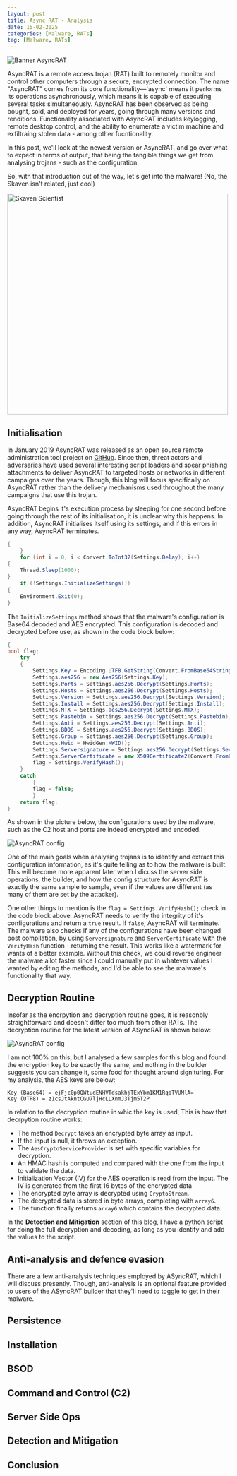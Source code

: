 ```yaml
---
layout: post
title: Async RAT - Analysis
date: 15-02-2025
categories: [Malware, RATs]
tag: [Malware, RATs]
---
```


![Banner AsyncRAT](assets/images/blogs/async-rat/Banner-async.png)

AsyncRAT is a remote access trojan (RAT) built to remotely monitor and control other computers through a secure, encrypted connection. The name "AsyncRAT" comes from its core functionality—'async' means it performs its operations asynchronously, which means it is capable of executing several tasks simultaneously. AsyncRAT has been observed as being bought, sold, and deployed for years, going through many versions and renditions. Functionality associated with AsyncRAT includes keylogging, remote desktop control, and the ability to enumerate a victim machine and exfiltraing stolen data - among other fucntionality.

In this post, we'll look at the newest version or AsyncRAT, and go over what to expect in terms of output, that being the tangible things we get from analysing trojans - such as the configuration.

So, with that introduction out of the way, let's get into the malware! (No, the Skaven isn't related, just cool)

<img src="assets/images/blogs/async-rat/skaven-scientist.png" alt="Skaven Scientist" width="500" height="500">

## Initialisation

In January 2019 AsyncRAT was released as an open source remote administration tool project on [GitHub](https://github.com/NYAN-x-CAT/AsyncRAT-C-Sharp). Since then, threat actors and adversaries have used several interesting script loaders and spear phishing attachments to deliver AsyncRAT to targeted hosts or networks in different campaigns over the years. Though, this blog will focus specifically on AsyncRAT rather than the delivery mechanisms used throughout the many campaigns that use this trojan.

AsyncRAT begins it's execution process by sleeping for one second before going through the rest of its initialisation, it is unclear why this happens. In addition, AsyncRAT initialises itself using its settings, and if this errors in any way, AsyncRAT terminates.

```cs
{
	}
	for (int i = 0; i < Convert.ToInt32(Settings.Delay); i++)
{
	Thread.Sleep(1000);
}
	if (!Settings.InitializeSettings())
{	
	Environment.Exit(0);
}
```

The `InitializeSettings` method shows that the malware's configuration is Base64 decoded and AES encrypted. This configuration is decoded and decrypted before use, as shown in the code block below:

```cs
{
bool flag;
	try
	{
		Settings.Key = Encoding.UTF8.GetString(Convert.FromBase64String(Settings.Key));
		Settings.aes256 = new Aes256(Settings.Key);
		Settings.Ports = Settings.aes256.Decrypt(Settings.Ports);
		Settings.Hosts = Settings.aes256.Decrypt(Settings.Hosts);
		Settings.Version = Settings.aes256.Decrypt(Settings.Version);
		Settings.Install = Settings.aes256.Decrypt(Settings.Install);
		Settings.MTX = Settings.aes256.Decrypt(Settings.MTX);
		Settings.Pastebin = Settings.aes256.Decrypt(Settings.Pastebin);
		Settings.Anti = Settings.aes256.Decrypt(Settings.Anti);
		Settings.BDOS = Settings.aes256.Decrypt(Settings.BDOS);
		Settings.Group = Settings.aes256.Decrypt(Settings.Group);
		Settings.Hwid = HwidGen.HWID();
		Settings.Serversignature = Settings.aes256.Decrypt(Settings.Serversignature);
		Settings.ServerCertificate = new X509Certificate2(Convert.FromBase64String(Settings.aes256.Decrypt(Settings.Certificate)));
		flag = Settings.VerifyHash();
	}
	catch
		{
		flag = false;
		}
	return flag;
}
```

As shown in the picture below, the configurations used by the malware, such as the C2 host and ports are indeed encrypted and encoded.

![AsyncRAT config](assets/images/blogs/async-rat/async-config.png)

One of the main goals when analysing trojans is to identify and extract this configuration information, as it's quite telling as to how the malware is built. This will become more apparent later when I dicuss the server side operations, the builder, and how the config structure for AsyncRAT is exactly the same sample to sample, even if the values are different (as many of them are set by the attacker).

One other things to mention is the `flag = Settings.VerifyHash();` check in the code block above. AsyncRAT needs to verify the integrity of it's configurations and return a `true` result. If `false`, AsyncRAT will terminate. The malware also checks if any of the configurations have been changed post compilation, by using `Serversignature` and `ServerCertificate` with the `VerifyHash` function - returning the result. This works like a watermark for wants of a better example. Without this check, we could reverse engineer the malware allot faster since I could manually put in whatever values I wanted by editing the methods, and I'd be able to see the malware's functionality that way.

## Decryption Routine

Insofar as the encrpytion and decryption routine goes, it is reasonbly straightforward and doesn't differ too much from other RATs. The decryption routine for the latest version of ASyncRAT is shown below:

![AsyncRAT config](assets/images/blogs/async-rat/async-decrypt.png)

I am not 100% on this, but I analysed a few samples for this blog and found the encryption key to be exactly the same, and nothing in the builder suggests you can change it, some food for thought around signituring. For my analysis, the AES keys are below:

```
Key (Base64) = ejFjc0p0QWtudENHVTdsakhjTExYbm1KM1RqbTVUMlA=
Key (UTF8) = z1csJtAkntCGU7ljHcLLXnmJ3Tjm5T2P

```

In relation to the decryption routine in whic the key is used, This is how that decrpytion routine works:

* The method `Decrypt` takes an encrypted byte array as input.
* If the input is null, it throws an exception.
* The `AesCryptoServiceProvider` is set with specific variables for decryption.
* An HMAC hash is computed and compared with the one from the input to validate the data.
* Initialization Vector (IV) for the AES operation is read from the input. The IV is generated from the first 16 bytes of the encrypted data
* The encrypted byte array is decrypted using `CryptoStream`.
* The decrypted data is stored in byte arrays, completing with `array6`.
* The function finally returns `array6` which contains the decrypted data.

In the **Detection and Mitigation** section of this blog, I have a python script for doing the full decryption and decoding, as long as you identify and add the values to the script.

## Anti-analysis and defence evasion

There are a few anti-analysis techniques employed by ASyncRAT, which I will discuss presently. Though, anti-analysis is an optional feature provided to users of the ASyncRAT builder that they'll need to toggle to get in their malware.

## Persistence

## Installation

## BSOD

## Command and Control (C2)

## Server Side Ops

## Detection and Mitigation

## Conclusion


